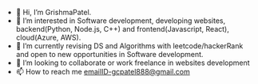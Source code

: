 - 👋 Hi, I’m GrishmaPatel. 
- 👀 I’m interested in Software development, developing websites, backend(Python, Node.js, C++) and frontend(Javascript, React), cloud(Azure, AWS).
- 🌱 I’m currently revising DS and Algorithms with leetcode/hackerRank and open to new opportunities in Software development. 
- 💞️ I’m looking to collaborate or work freelance in websites development 
- 📫 How to reach me emailID-gcpatel888@gmail.com


<!---
Grishmacoder/Grishmacoder is a ✨ special ✨ repository because its `README.md` (this file) appears on your GitHub profile.
You can click the Preview link to take a look at your changes.
--->  
